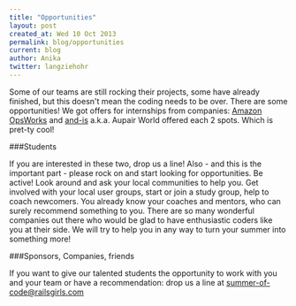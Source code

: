 ```yaml
---
title: "Opportunities"
layout: post
created_at: Wed 10 Oct 2013
permalink: blog/opportunities
current: blog
author: Anika
twitter: langziehohr
---
```


Some of our teams are still rocking their projects, some have already finished, but this doesn't mean the coding needs to be over. There are some opportunities! We got offers for internships from companies: 
[Amazon OpsWorks](http://aws.amazon.com/de/opsworks/) and [and-is](http://www.and-is.de/) a.k.a. Aupair World  offered each 2 spots. Which is pret-ty cool! 

###Students

If you are interested in these two, drop us a line!
Also - and this is the important part - please rock on and start looking for opportunities. Be active!
Look around and ask your local communities to help you. Get involved with your local user groups, start or join a study group, help to coach newcomers. You already know your coaches and mentors, who can surely recommend something to you. There are so many wonderful companies out there who would be glad to have enthusiastic coders like you at their side. We will try to help you in any way to turn your summer into something more!

###Sponsors, Companies, friends

If you want to give our talented students the opportunity to work with you and your team or have a recommendation: drop us a line at [summer-of-code@railsgirls.com](mailto:summer-of-code@railsgirls.com)

